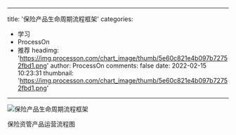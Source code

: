 
---
title: '保险产品生命周期流程框架'
categories: 
 - 学习
 - ProcessOn
 - 推荐
headimg: 'https://img.processon.com/chart_image/thumb/5e60c821e4b097b72752fbd1.png'
author: ProcessOn
comments: false
date: 2022-02-15 10:23:31
thumbnail: 'https://img.processon.com/chart_image/thumb/5e60c821e4b097b72752fbd1.png'
---

<div>   
<img class="thumb" alt="保险产品生命周期流程框架" src="https://img.processon.com/chart_image/thumb/5e60c821e4b097b72752fbd1.png" referrerpolicy="no-referrer">
<p>保险资管产品运营流程图</p>  
</div>
            